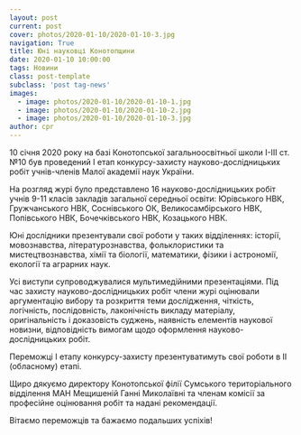 ```yaml
---
layout: post
current: post
cover: photos/2020-01-10/2020-01-10-3.jpg
navigation: True
title: Юні науковці Конотопщини
date: 2020-01-10 10:00:00
tags: Новини
class: post-template
subclass: 'post tag-news'
images:
  - image: photos/2020-01-10/2020-01-10-1.jpg
  - image: photos/2020-01-10/2020-01-10-2.jpg
  - image: photos/2020-01-10/2020-01-10-3.jpg
author: cpr
---
```


10 січня 2020 року на базі Конотопської загальноосвітньої школи  І-ІІІ ст. №10 був проведений І етап конкурсу-захисту науково-дослідницьких робіт учнів-членів Малої академії наук України.

На розгляд журі було представлено 16 науково-дослідницьких робіт учнів 9-11 класів закладів загальної середньої освіти: Юрівського НВК, Гружчанського НВК, Соснівського ОК,  Великосамбірського НВК, Попівського НВК, Бочечківського НВК, Козацького НВК.

Юні дослідники презентували свої роботи у таких відділеннях: історії, мовознавства, літературознавства, фольклористики та мистецтвознавства, хімії та біології, математики, фізики і астрономії, екології та аграрних наук.

Усі виступи супроводжувалися мультимедійними презентаціями. Під час захисту науково-дослідницьких робіт члени журі оцінювали аргументацію вибору та розкриття теми дослідження, чіткість, логічність, послідовність, лаконічність викладу матеріалу, оригінальність і доказовість суджень, наявність елементів наукової новизни, відповідність вимогам щодо оформлення науково-дослідницьких  робіт.

Переможці І етапу конкурсу-захисту презентуватимуть свої роботи в ІІ (обласному) етапі.

Щиро дякуємо директору Конотопської філії Сумського територіального відділення МАН Мещишеній Ганні Миколаївні та членам комісії за професійне оцінювання робіт та надані рекомендації.

Вітаємо переможців та бажаємо подальших успіхів!

